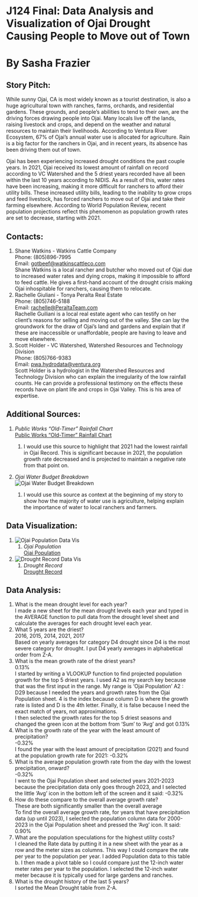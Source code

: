 # J124 Final: Data Analysis and Visualization of Ojai Drought Causing People to Move out of Town
# By Sasha Frazier
## Story Pitch:
While sunny Ojai, CA is most widely known as a tourist destination, is also a huge agricultural town with ranches, farms, orchards, and residential gardens. These grounds, and people’s abilities to tend to their own, are the driving forces drawing people into Ojai. Many locals live off the lands, raising livestock and crops, and depend on the weather and natural resources to maintain their livelihoods. According to Ventura River Ecosystem, 67% of Ojai’s annual water use is allocated for agriculture. Rain is a big factor for the ranchers in Ojai, and in recent years, its absence has been driving them out of town.

Ojai has been experiencing increased drought conditions the past couple years. In 2021, Ojai received its lowest amount of rainfall on record according to VC Watershed and the 5 driest years recorded have all been within the last 10 years according to NIDIS. As a result of this, water rates have been increasing, making it more difficult for ranchers to afford their utility bills. These increased utility bills, leading to the inability to grow crops and feed livestock, has forced ranchers to move out of Ojai and take their farming elsewhere. According to World Population Review, recent population projections reflect this phenomenon as population growth rates are set to decrease, starting with 2021.
## Contacts:
1. Shane Watkins - Watkins Cattle Company<br>
Phone: (805)896-7995<br>
Email: gotbeef@watkinscattleco.com<br>
Shane Watkins is a local rancher and butcher who moved out of Ojai due to increased water rates and dying crops, making it impossible to afford to feed cattle. He gives a first-hand account of the drought crisis making Ojai inhospitable for ranchers, causing them to relocate. 
2. Rachelle Giuliani - Tonya Peralta Real Estate<br>
Phone: (805)746-5188<br>
Email: rachelle@PeraltaTeam.com<br>
Rachelle Guiliani is a local real estate agent who can testify on her client’s reasons for selling and moving out of the valley. She can lay the groundwork for the draw of Ojai’s land and gardens and explain that if these are inaccessible or unaffordable, people are having to leave and move elsewhere.
3. Scott Holder - VC Watershed, Watershed Resources and Technology Division<br>
Phone: (805)766-9383<br>
Email: pwa.hydrodata@ventura.org<br>
Scott Holder is a hydrologist in the Watershed Resources and Technology Division who can explain the irregularity of the low rainfall counts. He can provide a professional testimony on the effects these records have on plant life and crops in Ojai Valley. This is his area of expertise. 
## Additional Sources:
1. *Public Works “Old-Timer” Rainfall Chart*<br>
[Public Works “Old-Timer” Rainfall Chart](https://vcwatershed.net/hydrodata/chart/?site=030)

   1. I would use this source to highlight that 2021 had the lowest rainfall in Ojai Record. This is significant because in 2021, the population growth rate decreased and is projected to maintain a negative rate from that point on.
2. *Ojai Water Budget Breakdown*<br>
![Ojai Water Budget Breakdown](https://1.bp.blogspot.com/_gPTpZ6ajSsk/S9YrjU7zgGI/AAAAAAAAB9I/3VmRrJXIkmw/s1600/Picture+33.png)
   1. I would use this source as context at the beginning of my story to show how the majority of water use is agriculture, helping explain the importance of water to local ranchers and farmers.  
## Data Visualization:
1. ![Ojai Population Data Vis](https://github.com/sashafrazier/J124/assets/140098794/6e00e6e9-0e0a-4739-a14c-4c38f5e9ab5c)
   1. *Ojai Population*<br>
[Ojai Population](https://datawrapper.dwcdn.net/VzHQJ/1/)
2. ![Drought Record Data Vis](https://github.com/sashafrazier/J124/assets/140098794/ec1ad911-33bc-4edf-a767-90b6b351e87d)
      1. *Drought Record*<br>
[Drought Record](https://datawrapper.dwcdn.net/MFw5N/2/)
## Data Analysis:
1. What is the mean drought level for each year?<br>
I made a new sheet for the mean drought levels each year and typed in the AVERAGE function to pull data from the drought level sheet and calculate the averages for each drought level each year.<br>
2. What 5 years are the driest?<br>
	2016, 2015, 2014, 2021, 2017<br>
Based on yearly averages for category D4 drought since D4 is the most severe category for drought. I put D4 yearly averages in alphabetical order from Z-A.<br>
3. What is the mean growth rate of the driest years?<br>
0.13%<br>
I started by writing a VLOOKUP function to find projected population growth for the top 5 driest years. 
I used A2 as my search key because that was the first input in the range. 
My range is ‘Ojai Population’ A2 : D29 because I needed the years and growth rates from the Ojai Population sheet. 
4 is the index because column D is where the growth rate is listed and D is the 4th letter.
Finally, it is false because I need the exact match of years, not approximations. <br>
I then selected the growth rates for the top 5 driest seasons and changed the green icon at the bottom from ‘Sum’ to ‘Avg’ and got 0.13%<br>
4. What is the growth rate of the year with the least amount of precipitation?<br>
	-0.32%<br>
I found the year with the least amount of precipitation (2021) and found at the population growth rate for 2021: -0.32%<br>
5. What is the average population growth rate from the day with the lowest precipitation, onward?<br>
-0.32%<br>
I went to the Ojai Population sheet and selected years 2021-2023 because the precipitation data only goes through 2023, and I selected the little ‘Avg’ icon in the bottom left of the screen and it said: -0.32%<br>
6. How do these compare to the overall average growth rate?<br>
	These are both significantly smaller than the overall average<br>
To find the overall average growth rate, for years that have precipitation data (up until 2023), I selected the population column data for 2000-2023 in the Ojai Population sheet and pressed the ‘Avg’ icon. It said: 0.90%<br>
7.  What are the population speculations for the highest utility costs?<br>
I cleaned the Rate data by putting it in a new sheet with the year as a row and the meter sizes as columns. This way I could compare the rate per year to the population per year. I added Population data to this table<br>
b. I then made a pivot table so I could compare just the 12-inch water meter rates per year to the population. I selected the 12-inch water meter because it is typically used for large gardens and ranches. <br>
8.  What is the drought history of the last 5 years?<br>
I sorted the Mean Drought table from Z-A.

